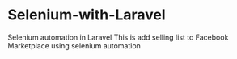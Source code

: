 # Selenium-with-Laravel
Selenium automation in Laravel
This is add selling list to Facebook Marketplace using selenium automation
